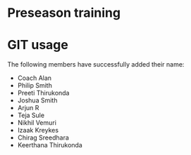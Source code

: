 # Preseason training

# GIT usage
The following members have successfully added their name:
* Coach Alan
* Philip Smith
* Preeti Thirukonda
* Joshua Smith
* Arjun R
* Teja Sule
* Nikhil Vemuri
* Izaak Kreykes
* Chirag Sreedhara
* Keerthana Thirukonda
